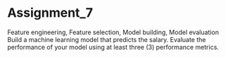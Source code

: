 # Assignment_7
Feature engineering, Feature selection, Model building, Model evaluation 
Build a machine learning model that predicts the salary.
Evaluate the performance of your model using at least three (3) performance metrics.
